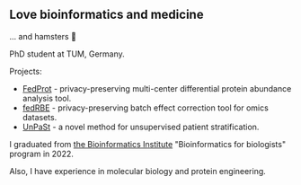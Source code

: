 ## Love bioinformatics and medicine
... and hamsters 🐹

PhD student at TUM, Germany. 

Projects:
- [FedProt](https://github.com/Freddsle/FedProt) - privacy-preserving multi-center differential protein abundance analysis tool.
- [fedRBE](https://github.com/Freddsle/fedRBE) - privacy-preserving batch effect correction tool for omics datasets.
- [UnPaSt](https://github.com/ozolotareva/unpast) - a novel method for unsupervised patient stratification.

I graduated from [the Bioinformatics Institute](https://bioinf.me/en) "Bioinformatics for biologists" program in 2022.  

Also, I have experience in molecular biology and protein engineering.
